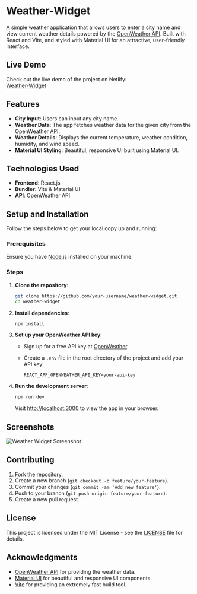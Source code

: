 # Weather-Widget

A simple weather application that allows users to enter a city name and view current weather details powered by the [OpenWeather API](https://openweathermap.org/). Built with React and Vite, and styled with Material UI for an attractive, user-friendly interface.

## Live Demo

Check out the live demo of the project on Netlify:  
[Weather-Widget](https://fanciful-moonbeam-d2767e.netlify.app/)

## Features

- **City Input**: Users can input any city name.
- **Weather Data**: The app fetches weather data for the given city from the OpenWeather API.
- **Weather Details**: Displays the current temperature, weather condition, humidity, and wind speed.
- **Material UI Styling**: Beautiful, responsive UI built using Material UI.

## Technologies Used

- **Frontend**: React.js
- **Bundler**: Vite & Material UI
- **API**: OpenWeather API

## Setup and Installation

Follow the steps below to get your local copy up and running:

### Prerequisites

Ensure you have [Node.js](https://nodejs.org/en/) installed on your machine.

### Steps

1. **Clone the repository**:

   ```bash
   git clone https://github.com/your-username/weather-widget.git
   cd weather-widget
   ```

2. **Install dependencies**:

   ```bash
   npm install
   ```

3. **Set up your OpenWeather API key**:
   - Sign up for a free API key at [OpenWeather](https://openweathermap.org/api).
   - Create a `.env` file in the root directory of the project and add your API key:

     ```plaintext
     REACT_APP_OPENWEATHER_API_KEY=your-api-key
     ```

4. **Run the development server**:

   ```bash
   npm run dev
   ```

   Visit [http://localhost:3000](http://localhost:3000) to view the app in your browser.

## Screenshots

![Weather Widget Screenshot](./screenshot.png)

## Contributing

1. Fork the repository.
2. Create a new branch (`git checkout -b feature/your-feature`).
3. Commit your changes (`git commit -am 'Add new feature'`).
4. Push to your branch (`git push origin feature/your-feature`).
5. Create a new pull request.

## License

This project is licensed under the MIT License - see the [LICENSE](LICENSE) file for details.
## Acknowledgments

- [OpenWeather API](https://openweathermap.org/api) for providing the weather data.
- [Material UI](https://mui.com/) for beautiful and responsive UI components.
- [Vite](https://vitejs.dev/) for providing an extremely fast build tool.

